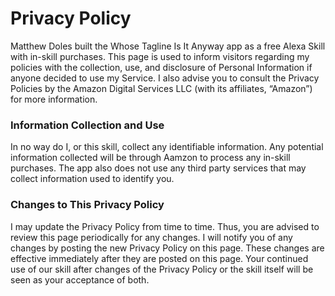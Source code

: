 # Privacy Policy
Matthew Doles built the Whose Tagline Is It Anyway app as a free Alexa Skill with in-skill purchases. This page is used to inform visitors regarding my policies with the collection, use, and disclosure of Personal Information if anyone decided to use my Service. I also advise you to consult the Privacy Policies by the Amazon Digital Services LLC (with its affiliates, “Amazon”) for more information. 

### Information Collection and Use

In no way do I, or this skill, collect any identifiable information. Any potential information collected will be through Aamzon to process any in-skill purchases. The app also does not use any third party services that may collect information used to identify you.

### Changes to This Privacy Policy

I may update the Privacy Policy from time to time. Thus, you are advised to review this page periodically for any changes. I will notify you of any changes by posting the new Privacy Policy on this page. These changes are effective immediately after they are posted on this page. Your continued use of our skill after changes of the Privacy Policy or the skill itself will be seen as your acceptance of both.

